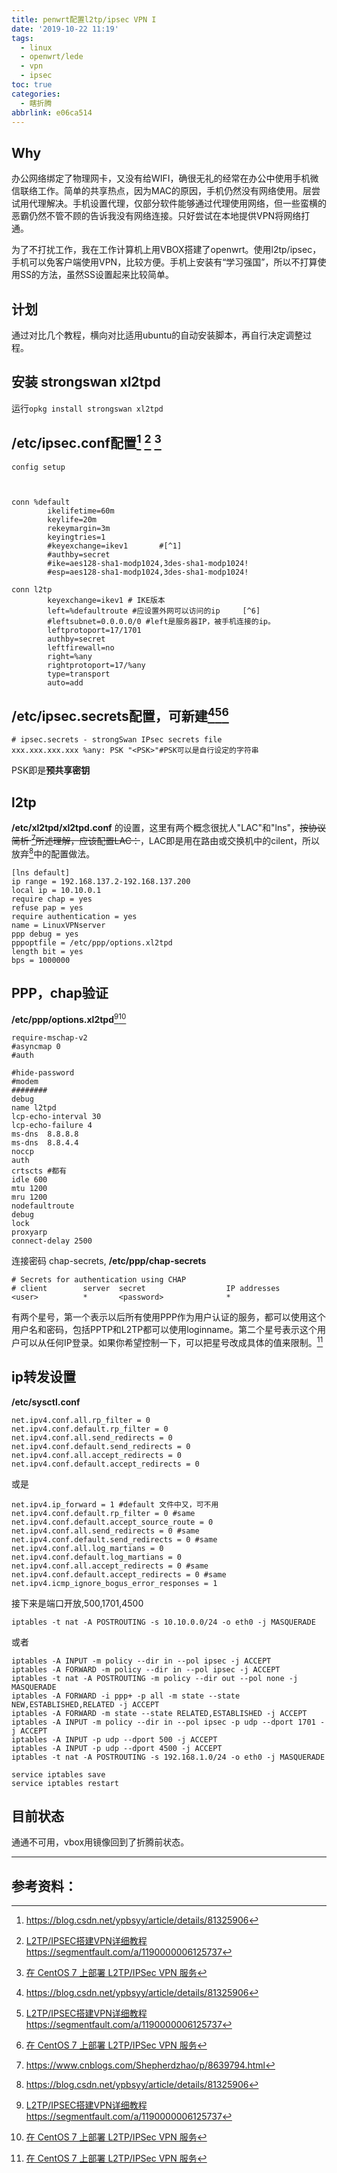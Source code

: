 ```yaml
---
title: penwrt配置l2tp/ipsec VPN I
date: '2019-10-22 11:19'
tags:
  - linux
  - openwrt/lede
  - vpn
  - ipsec
toc: true
categories:
  - 瞎折腾
abbrlink: e06ca514
---
```


## Why

办公网络绑定了物理网卡，又没有给WIFI，确很无礼的经常在办公中使用手机微信联络工作。简单的共享热点，因为MAC的原因，手机仍然没有网络使用。层尝试用代理解决。手机设置代理，仅部分软件能够通过代理使用网络，但一些蛮横的恶霸仍然不管不顾的告诉我没有网络连接。只好尝试在本地提供VPN将网络打通。

为了不打扰工作，我在工作计算机上用VBOX搭建了openwrt。使用l2tp/ipsec，手机可以免客户端使用VPN，比较方便。手机上安装有“学习强国”，所以不打算使用SS的方法，虽然SS设置起来比较简单。

## 计划

通过对比几个教程，横向对比适用ubuntu的自动安装脚本，再自行决定调整过程。

## 安装 strongswan xl2tpd

运行`opkg install strongswan xl2tpd`

## /etc/ipsec.conf配置[^1] [^6] [^7]
```
config setup
	


conn %default
        ikelifetime=60m
        keylife=20m
        rekeymargin=3m
        keyingtries=1
        #keyexchange=ikev1       #[^1]
    	#authby=secret
    	#ike=aes128-sha1-modp1024,3des-sha1-modp1024! 
    	#esp=aes128-sha1-modp1024,3des-sha1-modp1024! 

conn l2tp
        keyexchange=ikev1 # IKE版本
        left=%defaultroute #应设置外网可以访问的ip     [^6]
        #leftsubnet=0.0.0.0/0 #left是服务器IP，被手机连接的ip。
        leftprotoport=17/1701
        authby=secret
        leftfirewall=no
        right=%any
        rightprotoport=17/%any
        type=transport
        auto=add
```

## /etc/ipsec.secrets配置，可新建[^1][^6][^7]

```
# ipsec.secrets - strongSwan IPsec secrets file
xxx.xxx.xxx.xxx %any: PSK "<PSK>"#PSK可以是自行设定的字符串
```
PSK即是**预共享密钥**

## l2tp

**/etc/xl2tpd/xl2tpd.conf** 的设置，这里有两个概念很扰人"LAC"和"lns"，~~按协议简析  [^8]所述理解，应该配置LAC：~~，LAC即是用在路由或交换机中的cilent，所以放弃[^1]中的配置做法。

```
[lns default]
ip range = 192.168.137.2-192.168.137.200
local ip = 10.10.0.1
require chap = yes
refuse pap = yes
require authentication = yes
name = LinuxVPNserver
ppp debug = yes
pppoptfile = /etc/ppp/options.xl2tpd
length bit = yes
bps = 1000000
```



## PPP，chap验证

**/etc/ppp/options.xl2tpd**[^6][^7] 


```
require-mschap-v2
#asyncmap 0
#auth

#hide-password
#modem
########
debug
name l2tpd
lcp-echo-interval 30
lcp-echo-failure 4
ms-dns  8.8.8.8
ms-dns  8.8.4.4
noccp
auth
crtscts #都有
idle 600
mtu 1200
mru 1200
nodefaultroute
debug
lock
proxyarp
connect-delay 2500

```

连接密码 chap-secrets, **/etc/ppp/chap-secrets**

```
# Secrets for authentication using CHAP
# client        server  secret                  IP addresses
<user>          *       <password>              *
```

有两个星号，第一个表示以后所有使用PPP作为用户认证的服务，都可以使用这个用户名和密码，包括PPTP和L2TP都可以使用loginname。第二个星号表示这个用户可以从任何IP登录。如果你希望控制一下，可以把星号改成具体的值来限制。[^7]

## ip转发设置

**/etc/sysctl.conf**



```
net.ipv4.conf.all.rp_filter = 0
net.ipv4.conf.default.rp_filter = 0
net.ipv4.conf.all.send_redirects = 0
net.ipv4.conf.default.send_redirects = 0
net.ipv4.conf.all.accept_redirects = 0
net.ipv4.conf.default.accept_redirects = 0
```

或是

```
net.ipv4.ip_forward = 1 #default 文件中又，可不用
net.ipv4.conf.default.rp_filter = 0 #same
net.ipv4.conf.default.accept_source_route = 0
net.ipv4.conf.all.send_redirects = 0 #same
net.ipv4.conf.default.send_redirects = 0 #same
net.ipv4.conf.all.log_martians = 0
net.ipv4.conf.default.log_martians = 0 
net.ipv4.conf.all.accept_redirects = 0 #same
net.ipv4.conf.default.accept_redirects = 0 #same
net.ipv4.icmp_ignore_bogus_error_responses = 1
```




接下来是端口开放,500,1701,4500

```
iptables -t nat -A POSTROUTING -s 10.10.0.0/24 -o eth0 -j MASQUERADE
```

或者

```
iptables -A INPUT -m policy --dir in --pol ipsec -j ACCEPT
iptables -A FORWARD -m policy --dir in --pol ipsec -j ACCEPT
iptables -t nat -A POSTROUTING -m policy --dir out --pol none -j MASQUERADE
iptables -A FORWARD -i ppp+ -p all -m state --state NEW,ESTABLISHED,RELATED -j ACCEPT
iptables -A FORWARD -m state --state RELATED,ESTABLISHED -j ACCEPT
iptables -A INPUT -m policy --dir in --pol ipsec -p udp --dport 1701 -j ACCEPT
iptables -A INPUT -p udp --dport 500 -j ACCEPT
iptables -A INPUT -p udp --dport 4500 -j ACCEPT
iptables -t nat -A POSTROUTING -s 192.168.1.0/24 -o eth0 -j MASQUERADE

service iptables save
service iptables restart
```



## 目前状态

通通不可用，vbox用镜像回到了折腾前状态。

----

## 参考资料：

[^1]: https://blog.csdn.net/ypbsyy/article/details/81325906
[^2]: IPsec VPN 服务器一键安装脚本 https://github.com/hwdsl2/setup-ipsec-vpn/blob/master/README-zh.md
[^3]:另一个一键脚本：https://github.com/teddysun/across/blob/master/l2tp.sh
[^4]:openwrt的说明：https://openwrt.org/docs/guide-user/services/vpn/ipsec/strongswan/basics
[^5]:PSec/IKEv2 VPN安装脚本 For CentOS/Debian/Ubuntu https://qiaodahai.com/ipsec-ikev2-installation-script-for-centos-debian-ubuntu.html
[^6]: [L2TP/IPSEC搭建VPN详细教程](https://segmentfault.com/a/1190000006125737) https://segmentfault.com/a/1190000006125737
[^7]:[在 CentOS 7 上部署 L2TP/IPSec VPN 服务](https://www.robberphex.com/centos-7-l2tp-ipsec-vpn/)
[^8]: https://www.cnblogs.com/Shepherdzhao/p/8639794.html

